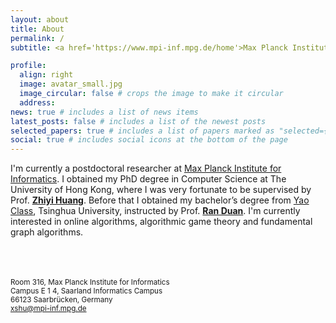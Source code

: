```yaml
---
layout: about
title: About
permalink: /
subtitle: <a href='https://www.mpi-inf.mpg.de/home'>Max Planck Institute for Informatics</a>, Saarbrücken, Germany.

profile:
  align: right
  image: avatar_small.jpg
  image_circular: false # crops the image to make it circular
  address:
news: true # includes a list of news items
latest_posts: false # includes a list of the newest posts
selected_papers: true # includes a list of papers marked as "selected={true}"
social: true # includes social icons at the bottom of the page
---
```


I'm currently a postdoctoral researcher at <a href='https://www.mpi-inf.mpg.de/home'>Max Planck Institute for Informatics</a>. I obtained my PhD degree in Computer Science at The University of Hong Kong, where I was very fortunate to be supervised by Prof. <a href='https://i.cs.hku.hk/~zhiyi/'><b>Zhiyi Huang</b></a>. Before that I obtained my bachelor’s degree from <a href='https://iiis.tsinghua.edu.cn/en/yaoclass/'>Yao Class</a>, Tsinghua University, instructed by Prof. <a href="https://iiis.tsinghua.edu.cn/duanr/"><b>Ran Duan</b></a>. I'm currently interested in online algorithms, algorithmic game theory and fundamental graph algorithms.

<br>
<br>
<br>

<small>
Room 316, Max Planck Institute for Informatics<br>
Campus E 1 4, Saarland Informatics Campus<br>
66123 Saarbrücken, Germany<br>
<a href="mailto:xshu@mpi-inf.mpg.de">xshu@mpi-inf.mpg.de</a>
</small>
